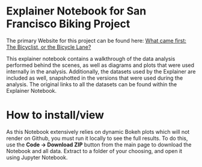 # Explainer Notebook for San Francisco Biking Project
The primary Website for this project can be found here: [What came first: The Bicyclist, or the Bicycle Lane?](https://s164428.github.io/SanFranciscoBiking/posts/sanfranciscobiking/)

This explainer notebook contains a walkthrough of the data analysis performed behind the scenes, as well as diagrams and plots that were used internally in the analysis.
Additionally, the datasets used by the Explainer are included as well, snapshotted in the versions that were used during the analysis.
The original links to all the datasets can be found within the Explainer Notebook.

# How to install/view
As this Notebook extensively relies on dynamic Bokeh plots which will not render on Github, you must run it locally to see the full results. To do this, use the **Code -> Download ZIP** button from the main page to download the Notebook and all data. Extract to a folder of your choosing, and open it using Jupyter Notebook.
